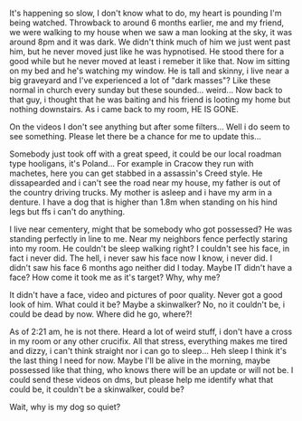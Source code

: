 It's happening so slow, I don't know what to do, my heart is pounding I'm being watched. 
Throwback to around 6 months earlier, me and my friend, we were walking to my house when we saw a man looking at the sky, it was around 8pm and it was dark. We didn't think much of him we just went past him, but he never moved just like he was hypnotised. He stood there for a good while but he never moved at least i remeber it like that.
Now im sitting on my bed and he's watching my window. He is tall and skinny, i live near a big graveyard and I've experienced a lot of "dark masses"? Like these normal in church every sunday but these sounded... weird... 
Now back to that guy, i thought that he was baiting and his friend is looting my home but nothing downstairs. As i came back to my room, HE IS GONE.

On the videos I don't see anything but after some filters... Well i do seem to see something. Please let there be a chance for me to update this...

Somebody just took off with a great speed, it could be our local roadman type hooligans, it's Poland... For example in Cracow they run with machetes, here you can get stabbed in a assassin's Creed style.
He dissapearded and i can't see the road near my house, my father is out of the country driving trucks. My mother is asleep and i have my arm in a denture. I have a dog that is higher than 1.8m when standing on his hind legs but ffs i can't do anything.

I live near cementery, might that be somebody who got possessed? He was standing perfectly in line to me. Near my neighbors fence perfectly staring into my room.
He couldn't be sleep walking right? I couldn't see his face, in fact i never did. The hell, i never saw his face now I know, i never did. I didn't saw his face 6 months ago neither did I today. Maybe IT didn't have a face? How come it took me as it's target? Why, why me?

It didn't have a face, video and pictures of poor quality. Never got a good look of him. What could it be? Maybe a skinwalker? No, no it couldn't be, i could be dead by now. Where did he go, where?!

As of 2:21 am, he is not there. Heard a lot of weird stuff, i don't have a cross in my room or any other crucifix.
All that stress, everything makes me tired and dizzy, i can't think straight nor i can go to sleep... Heh sleep I think it's the last thing I need for now. Maybe I'll be alive in the morning, maybe possessed like that thing, who knows there will be an update or will not be. I could send these videos on dms, but please help me identify what that could be, it couldn't be a skinwalker, could be?

Wait, why is my dog so quiet?